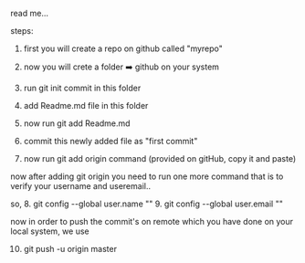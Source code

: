 read me...

steps: 
1. first you will create a repo on github called "myrepo"

2. now you will crete a folder ➡️ github on your system
3. run git init commit in this folder
4. add Readme.md file in this folder
5. now run git add Readme.md
6. commit this newly added file as "first commit"
7. now run git add origin command (provided on gitHub, copy it and paste)

now after adding git origin you need to run one more command that is to verify your username and useremail..

so,
8. git config --global user.name ""
9. git config --global user.email ""

now in order to push the commit's on remote which you have done on your local system, we use 

10. git push -u origin master